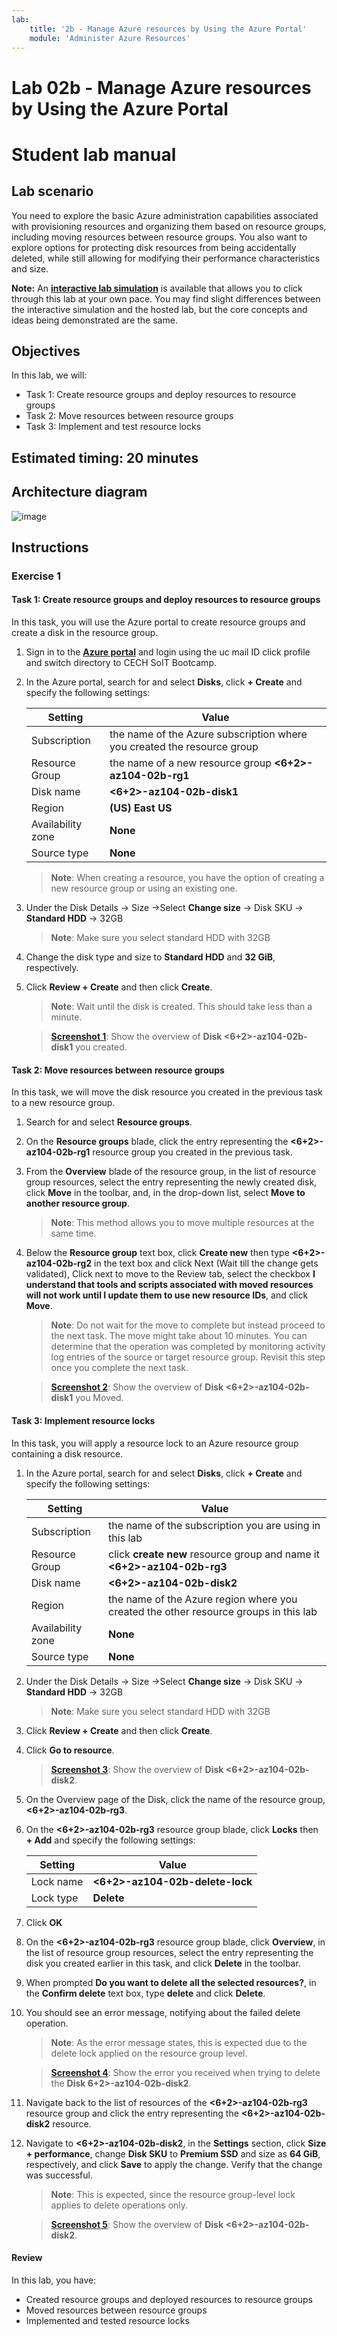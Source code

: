 ```yaml
---
lab:
    title: '2b - Manage Azure resources by Using the Azure Portal'
    module: 'Administer Azure Resources'
---
```


# Lab 02b - Manage Azure resources by Using the Azure Portal
# Student lab manual

## Lab scenario

You need to explore the basic Azure administration capabilities associated with provisioning resources and organizing them based on resource groups, including moving resources between resource groups. You also want to explore options for protecting disk resources from being accidentally deleted, while still allowing for modifying their performance characteristics and size.

**Note:** An **[interactive lab simulation](https://mslabs.cloudguides.com/guides/AZ-104%20Exam%20Guide%20-%20Microsoft%20Azure%20Administrator%20Exercise%204)** is available that allows you to click through this lab at your own pace. You may find slight differences between the interactive simulation and the hosted lab, but the core concepts and ideas being demonstrated are the same. 

## Objectives

In this lab, we will:

+ Task 1: Create resource groups and deploy resources to resource groups
+ Task 2: Move resources between resource groups
+ Task 3: Implement and test resource locks

## Estimated timing: 20 minutes

## Architecture diagram

![image](../media/lab03a.png)

## Instructions

### Exercise 1

#### Task 1: Create resource groups and deploy resources to resource groups

In this task, you will use the Azure portal to create resource groups and create a disk in the resource group.

1. Sign in to the [**Azure portal**](https://portal.azure.com) and login using the uc mail ID click profile and switch directory to CECH SoIT Bootcamp.

1. In the Azure portal, search for and select **Disks**, click **+ Create** and specify the following settings:

    |Setting|Value|
    |---|---|
    |Subscription| the name of the Azure subscription where you created the resource group |
    |Resource Group| the name of a new resource group **<6+2>-az104-02b-rg1** |
    |Disk name| **<6+2>-az104-02b-disk1** |
    |Region| **(US) East US** |
    |Availability zone| **None** |
    |Source type| **None** |

    >**Note**: When creating a resource, you have the option of creating a new resource group or using an existing one.


1. Under the Disk Details -> Size ->Select **Change size** -> Disk SKU -> **Standard HDD** -> 32GB

    >**Note**: Make sure you select standard HDD with 32GB

1. Change the disk type and size to **Standard HDD** and **32 GiB**, respectively.

1. Click **Review + Create** and then click **Create**.

    >**Note**: Wait until the disk is created. This should take less than a minute.
    
    >**[Screenshot 1](https://github.com/venkatvvg/AZ-104-MicrosoftAzureAdministrator-master/blob/master/Instructions/Labs/LAB_02b-Manage_Azure_Resources_by_Using_the_Azure_Portal.md)**: Show the overview of **Disk <6+2>-az104-02b-disk1** you created.

#### Task 2: Move resources between resource groups 

In this task, we will move the disk resource you created in the previous task to a new resource group. 

1. Search for and select **Resource groups**. 

1. On the **Resource groups** blade, click the entry representing the **<6+2>-az104-02b-rg1** resource group you created in the previous task.

1. From the **Overview** blade of the resource group, in the list of resource group resources, select the entry representing the newly created disk, click **Move** in the toolbar, and, in the drop-down list, select **Move to another resource group**.

    >**Note**: This method allows you to move multiple resources at the same time. 

1. Below the **Resource group** text box, click **Create new** then type **<6+2>-az104-02b-rg2** in the text box and click Next (Wait till the change gets validated), Click next to move to the Review tab, select the checkbox **I understand that tools and scripts associated with moved resources will not work until I update them to use new resource IDs**, and click **Move**.

    >**Note**: Do not wait for the move to complete but instead proceed to the next task. The move might take about 10 minutes. You can determine that the operation was completed by monitoring activity log entries of the source or target resource group. Revisit this step once you complete the next task.
   
    >**[Screenshot 2](https://github.com/venkatvvg/AZ-104-MicrosoftAzureAdministrator-master/blob/master/Instructions/Labs/LAB_02b-Manage_Azure_Resources_by_Using_the_Azure_Portal.md)**: Show the overview of **Disk <6+2>-az104-02b-disk1** you Moved.

#### Task 3: Implement resource locks

In this task, you will apply a resource lock to an Azure resource group containing a disk resource.

1. In the Azure portal, search for and select **Disks**, click **+ Create** and specify the following settings:

    |Setting|Value|
    |---|---|
    |Subscription| the name of the subscription you are using in this lab |
    |Resource Group| click **create new** resource group and name it **<6+2>-az104-02b-rg3** |
    |Disk name| **<6+2>-az104-02b-disk2** |
    |Region| the name of the Azure region where you created the other resource groups in this lab |
    |Availability zone| **None** |
    |Source type| **None** |

1.  Under the Disk Details -> Size ->Select **Change size** -> Disk SKU -> **Standard HDD** -> 32GB

    >**Note**: Make sure you select standard HDD with 32GB

1. Click **Review + Create** and then click **Create**.

1. Click **Go to resource**.

    >**[Screenshot 3](https://github.com/venkatvvg/AZ-104-MicrosoftAzureAdministrator-master/blob/master/Instructions/Labs/LAB_02b-Manage_Azure_Resources_by_Using_the_Azure_Portal.md)**: Show the overview of **Disk <6+2>-az104-02b-disk2**.


1. On the Overview page of the Disk, click the name of the resource group, **<6+2>-az104-02b-rg3**.

1. On the **<6+2>-az104-02b-rg3** resource group blade, click **Locks** then **+ Add** and specify the following settings:

    |Setting|Value|
    |---|---|
    |Lock name| **<6+2>-az104-02b-delete-lock** |
    |Lock type| **Delete** |
    
1. Click **OK**    

1. On the **<6+2>-az104-02b-rg3** resource group blade, click **Overview**, in the list of resource group resources, select the entry representing the disk you created earlier in this task, and click **Delete** in the toolbar. 

1. When prompted **Do you want to delete all the selected resources?**, in the **Confirm delete** text box, type **delete** and click **Delete**.

1. You should see an error message, notifying about the failed delete operation. 

    >**Note**: As the error message states, this is expected due to the delete lock applied on the resource group level.
    
    >**[Screenshot 4](https://github.com/venkatvvg/AZ-104-MicrosoftAzureAdministrator-master/blob/master/Instructions/Labs/LAB_02b-Manage_Azure_Resources_by_Using_the_Azure_Portal.md)**: Show the error you received when trying to delete the **Disk 6+2>-az104-02b-disk2**.

1. Navigate back to the list of resources of the **<6+2>-az104-02b-rg3** resource group and click the entry representing the **<6+2>-az104-02b-disk2** resource. 

1. Navigate to **<6+2>-az104-02b-disk2**, in the **Settings** section, click **Size + performance**, change **Disk SKU** to **Premium SSD** and size as **64 GiB**, respectively, and click **Save** to apply the change. Verify that the change was successful.

    >**Note**: This is expected, since the resource group-level lock applies to delete operations only. 
    
    >**[Screenshot 5](https://github.com/venkatvvg/AZ-104-MicrosoftAzureAdministrator-master/blob/master/Instructions/Labs/LAB_02b-Manage_Azure_Resources_by_Using_the_Azure_Portal.md)**: Show the overview of **Disk <6+2>-az104-02b-disk2**.

#### Review

In this lab, you have:

- Created resource groups and deployed resources to resource groups
- Moved resources between resource groups
- Implemented and tested resource locks
